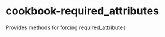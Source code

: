 cookbook-required_attributes
============================

Provides methods for forcing required_attributes